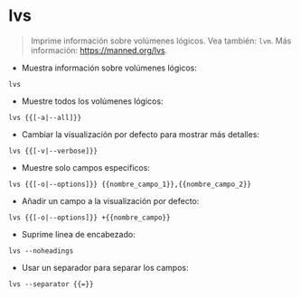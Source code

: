 # lvs

> Imprime información sobre volúmenes lógicos.
> Vea también: `lvm`.
> Más información: <https://manned.org/lvs>.

- Muestra información sobre volúmenes lógicos:

`lvs`

- Muestre todos los volúmenes lógicos:

`lvs {{[-a|--all]}}`

- Cambiar la visualización por defecto para mostrar más detalles:

`lvs {{[-v|--verbose]}}`

- Muestre solo campos especificos:

`lvs {{[-o|--options]}} {{nombre_campo_1}},{{nombre_campo_2}}`

- Añadir un campo a la visualización por defecto:

`lvs {{[-o|--options]}} +{{nombre_campo}}`

- Suprime linea de encabezado:

`lvs --noheadings`

- Usar un separador para separar los campos:

`lvs --separator {{=}}`
